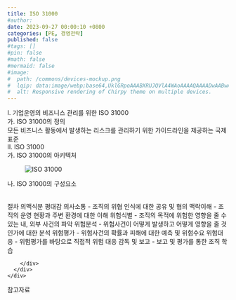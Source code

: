 ```yaml
---
title: ISO 31000
#author: 
date: 2023-09-27 00:00:10 +0800
categories: [PE, 경영전략]
published: false
#tags: []
#pin: false
#math: false
#mermaid: false
#image:
#  path: /commons/devices-mockup.png
#  lqip: data:image/webp;base64,UklGRpoAAABXRUJQVlA4WAoAAAAQAAAADwAABwAAQUxQSDIAAAARL0AmbZurmr57yyIiqE8oiG0bejIYEQTgqiDA9vqnsUSI6H+oAERp2HZ65qP/VIAWAFZQOCBCAAAA8AEAnQEqEAAIAAVAfCWkAALp8sF8rgRgAP7o9FDvMCkMde9PK7euH5M1m6VWoDXf2FkP3BqV0ZYbO6NA/VFIAAAA
#  alt: Responsive rendering of Chirpy theme on multiple devices.
---
```


<div class="post-wrap">
  <div class="para">
    <div class="para-title">
      I. 기업운영의 비즈니스 관리를 위한 ISO 31000
    </div>
    <div class="para-cntnt">
      <div class="para">
        <div class="para-title">
          가. ISO 31000의 정의
        </div>
        <div class="para-cntnt">
            모든 비즈니스 활동에서 발생하는 리스크를 관리하기 위한 가이드라인을 제공하는 국제표준
        </div>
      </div>
    </div>
  </div>
  
  <div class="para">
    <div class="para-title">
      II. ISO 31000
    </div>
    <div class="para-cntnt">
      <div class="para">
        <div class="para-title">
          가. ISO 31000의 아키텍처
        </div>
        <div class="para-cntnt">
          <figure class="post-figure">
            <img src="/assets/img/posts/ISO-31000.png" alt="ISO 31000">
<!--            <figcaption>Source: Unveiling the Metaverse: Exploring Emerging Trends, Multifaceted Perspectives, and Future Challenges</figcaption>-->
          </figure>
        </div>
      </div>
      <div class="para">
        <div class="para-title">
          나. ISO 31000의 구성요소
        </div>
        <div class="para-cntnt">
          <table class="post-table">
          </table>
          절차 의맥식분 평대감
  의사소통 - 조직의 위협 인식에 대한 공유 및 협의
  맥락이해 - 조직의 운영 현황과 주변 환경에 대한 이해
  위험식별 - 조직의 목적에 위험한 영향을 줄 수 있는 내, 외부 사건의 파악
  위험분석 - 위험사건이 어떻게 발생하고 어떻게 영향을 줄 것인가에 대한 분석
  위험평가 - 위험사건의 확률과 피해에 대한 예측 및 위험수요
  위험대응 - 위험평가를 바탕으로 직접적 위험 대응
  감독 및 보고 - 보고 및 평가를 통한 조직 학습

        </div>
      </div>
    </div>
  </div>

  <div class="refr-wrap">
    <div class="refr-title">
        참고자료
    </div>
    <ol class="refr-list">
    <!--    <li>(나현식, 최대선) <a target="_blank" href="https://scienceon.kisti.re.kr/commons/util/originalView.do?cn=JAKO202225948430499&oCn=JAKO202225948430499&dbt=JAKO&journal=NJOU00291864">메타버스 보안 위협 요소 및 대응 방안 검토</a></li>-->
    <!--    <li>(M. Uddin, S. Manickam, H. Ullah, M. Obaidat and A. Dandoush) <a target="_blank" href="https://ieeexplore.ieee.org/abstract/document/10138386">Unveiling the Metaverse: Exploring Emerging Trends, Multifaceted Perspectives, and Future Challenges</a></li>-->
    </ol>
  </div>
</div>
